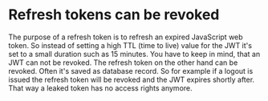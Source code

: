 # Refresh tokens can be revoked

The purpose of a refresh token is to refresh an expired JavaScript web token. So instead of setting a high TTL (time to live) value for the JWT it's set to a small duration such as 15 minutes. You have to keep in mind, that an JWT can not be revoked. The refresh token on the other hand can be revoked. Often it's saved as database record. So for example if a logout is issued the refresh token will be revoked and the JWT expires shortly after. That way a leaked token has no access rights anymore.